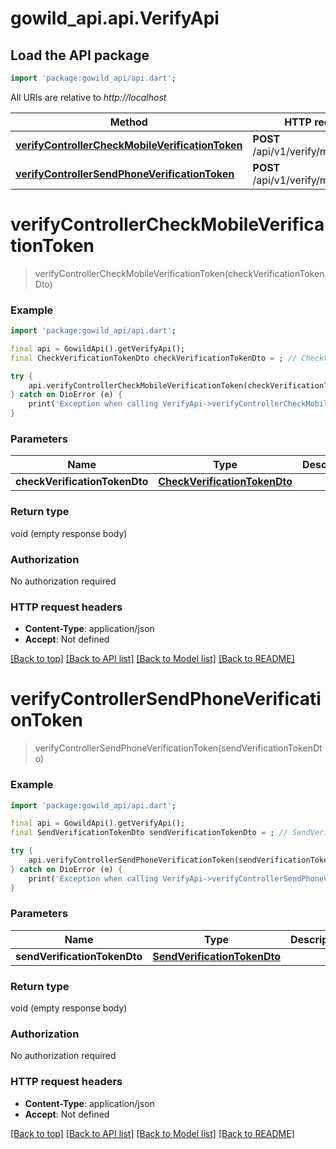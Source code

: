 # gowild_api.api.VerifyApi

## Load the API package
```dart
import 'package:gowild_api/api.dart';
```

All URIs are relative to *http://localhost*

Method | HTTP request | Description
------------- | ------------- | -------------
[**verifyControllerCheckMobileVerificationToken**](VerifyApi.md#verifycontrollercheckmobileverificationtoken) | **POST** /api/v1/verify/mobile/check | 
[**verifyControllerSendPhoneVerificationToken**](VerifyApi.md#verifycontrollersendphoneverificationtoken) | **POST** /api/v1/verify/mobile/send | 


# **verifyControllerCheckMobileVerificationToken**
> verifyControllerCheckMobileVerificationToken(checkVerificationTokenDto)



### Example
```dart
import 'package:gowild_api/api.dart';

final api = GowildApi().getVerifyApi();
final CheckVerificationTokenDto checkVerificationTokenDto = ; // CheckVerificationTokenDto | 

try {
    api.verifyControllerCheckMobileVerificationToken(checkVerificationTokenDto);
} catch on DioError (e) {
    print('Exception when calling VerifyApi->verifyControllerCheckMobileVerificationToken: $e\n');
}
```

### Parameters

Name | Type | Description  | Notes
------------- | ------------- | ------------- | -------------
 **checkVerificationTokenDto** | [**CheckVerificationTokenDto**](CheckVerificationTokenDto.md)|  | 

### Return type

void (empty response body)

### Authorization

No authorization required

### HTTP request headers

 - **Content-Type**: application/json
 - **Accept**: Not defined

[[Back to top]](#) [[Back to API list]](../README.md#documentation-for-api-endpoints) [[Back to Model list]](../README.md#documentation-for-models) [[Back to README]](../README.md)

# **verifyControllerSendPhoneVerificationToken**
> verifyControllerSendPhoneVerificationToken(sendVerificationTokenDto)



### Example
```dart
import 'package:gowild_api/api.dart';

final api = GowildApi().getVerifyApi();
final SendVerificationTokenDto sendVerificationTokenDto = ; // SendVerificationTokenDto | 

try {
    api.verifyControllerSendPhoneVerificationToken(sendVerificationTokenDto);
} catch on DioError (e) {
    print('Exception when calling VerifyApi->verifyControllerSendPhoneVerificationToken: $e\n');
}
```

### Parameters

Name | Type | Description  | Notes
------------- | ------------- | ------------- | -------------
 **sendVerificationTokenDto** | [**SendVerificationTokenDto**](SendVerificationTokenDto.md)|  | 

### Return type

void (empty response body)

### Authorization

No authorization required

### HTTP request headers

 - **Content-Type**: application/json
 - **Accept**: Not defined

[[Back to top]](#) [[Back to API list]](../README.md#documentation-for-api-endpoints) [[Back to Model list]](../README.md#documentation-for-models) [[Back to README]](../README.md)

